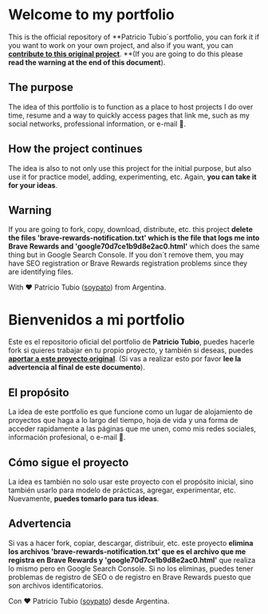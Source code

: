 # Welcome to my portfolio
This is the official repository of **Patricio Tubio´s portfolio, you can fork it if you want to work on your own project, and also if you want, you can **[contribute to this original project](https://docs.github.com/es/github/collaborating-with-issues-and-pull-requests/creating-a-pull-request-from-a-fork "contribute to this original project")**. **(If you are going to do this please **read the warning at the end of this document**).
## The purpose
The idea of this portfolio is to function as a place to host projects I do over time, resume and a way to quickly access pages that link me, such as my social networks, professional information, or e-mail 📧.
## How the project continues
The idea is also to not only use this project for the initial purpose, but also use it for practice model, adding, experimenting, etc. Again, **you can take it for your ideas**.

## Warning
If you are going to fork, copy, download, distribute, etc. this project **delete the files 'brave-rewards-notification.txt' which is the file that logs me into Brave Rewards and 'google70d7ce1b9d8e2ac0.html'** which does the same thing but in Google Search Console.
If you don´t remove them, you may have SEO registration or Brave Rewards registration problems since they are identifying files.

With ♥ Patricio Tubio ([soypato](soypato.github.io "soypato")) from Argentina.



# Bienvenidos a mi portfolio
Este es el repositorio oficial del portfolio de **Patricio Tubio**, puedes hacerle fork si quieres trabajar en tu propio proyecto, y también si deseas, puedes **[aportar a este proyecto original](https://docs.github.com/es/github/collaborating-with-issues-and-pull-requests/creating-a-pull-request-from-a-fork "aportar a este proyecto original")**. (Si vas a realizar esto por favor **lee la advertencia al final de este documento**).
## El propósito
La idea de este portfolio es que funcione como un lugar de alojamiento de proyectos que haga a lo largo del tiempo, hoja de vida y una forma de acceder rapidamente a las páginas que me unen, como mis redes sociales, información profesional, o e-mail 📧.
## Cómo sigue el proyecto
La idea es también no solo usar este proyecto con el propósito inicial, sino también usarlo para modelo de prácticas, agregar, experimentar, etc. Nuevamente, **puedes tomarlo para tus ideas**.

## Advertencia
Si vas a hacer fork, copiar, descargar, distribuir, etc. este proyecto **elimina los archivos 'brave-rewards-notification.txt' que es el archivo que me registra en Brave Rewards y 'google70d7ce1b9d8e2ac0.html'** que realiza lo mismo pero en Google Search Console.
Si no los eliminas, puedes tener problemas de registro de SEO o de registro en Brave Rewards puesto que son archivos identificatorios.

Con ♥ Patricio Tubio ([soypato](soypato.github.io "soypato")) desde Argentina.